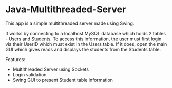 # Java-Multithreaded-Server

This app is a simple multithreaded server made using Swing. 

It works by connecting to a localhost MySQL database which holds 2 tables - Users and Students.
To access this information, the user must first login via their UserID which must exist in the Users table. If it does, open the main GUI which
gives reads and displays the students from the Students table.

Features:
- Multithreaded Server using Sockets
- Login validation
- Swing GUI to present Student table information
